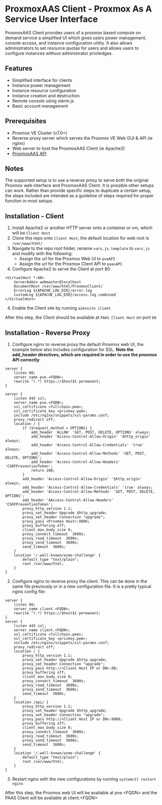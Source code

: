 # ProxmoxAAS Client - Proxmox As A Service User Interface
ProxmoxAAS Client provides users of a proxmox based compute on demand service a simplified UI which gives users power management, console access, and instance configuration utility. It also allows administrators to set resource quotas for users and allows users to configure instances without administrator priviledges. 

## Features
- Simplified interface for clients
- Instance power management 
- Instance resource configuration
- Instance creation and destruction
- Remote console using xterm.js
- Basic account management

## Prerequisites
- Proxmox VE Cluster (v7.0+)
- Reverse proxy server which serves the Proxmox VE Web GUI & API (ie nginx)
- Web server to host the ProxmoxAAS Client (ie Apache2)
- [ProxmoxAAS API](https://github.com/tronnet-gh/ProxmoxAAS-API)

## Notes
The supported setup is to use a reverse proxy to serve both the original Proxmox web interface and ProxmoxAAS Client. It is possible other setups can work. Rather than provide specific steps to duplicate a certain setup, the steps included are intended as a guideline of steps required for proper function in most setups. 

## Installation - Client
1. Install Apache2 or another HTTP server onto a container or vm, which will be `Client Host`
2. Clone this repo onto `Client Host`, the default location for web root is `/var/www/html/`
3. Navigate to the repo root folder, rename `vars.js.template` to `vars.js` and modify with the following:
	- Assign the url for the Proxmox Web UI to `pveAPI`
	- Assign the url for the Proxmox Client API to `paasAPI`
4. Configure Apache2 to serve the Client at port 80:
```
<VirtualHost *:80>
	ServerAdmin webmaster@localhost
	DocumentRoot /var/www/html/ProxmoxClient/
	ErrorLog ${APACHE_LOG_DIR}/error.log
	CustomLog ${APACHE_LOG_DIR}/access.log combined
</VirtualHost>
```
4. Enable the Client site by running `a2ensite client`

After this step, the Client should be available at `PAAS Client Host` on port `80`

## Installation - Reverse Proxy
1. Configure nginx to reverse proxy the default Proxmox web UI, the example below also includes configuration for SSL. **Note the add_header directives, which are required in order to use the proxmox API correctly**:
```
server {
	listen 80;
	server_name pve.<FQDN>;
	rewrite ^(.*) https://$host$1 permanent;
}
 
server {
	listen 443 ssl;
	server_name pve.<FQDN>;
	ssl_certificate <fullchain.pem>;
	ssl_certificate_key <privkey.pem>;
	include /etc/nginx/snippets/ssl-params.conf;
	proxy_redirect off;
	location / {
		if ($request_method = OPTIONS) {
			add_header 'ALLOW' 'GET, POST, DELETE, OPTIONS' always;
			add_header 'Access-Control-Allow-Origin' '$http_origin' always;
			add_header 'Access-Control-Allow-Credentials' 'true' always;
			add_header 'Access-Control-Allow-Methods' 'GET, POST, DELETE, OPTIONS';
			add_header 'Access-Control-Allow-Headers' 'CSRFPreventionToken';
			return 200;
		}
        add_header 'Access-Control-Allow-Origin' '$http_origin' always;
        add_header 'Access-Control-Allow-Credentials' 'true' always;
        add_header 'Access-Control-Allow-Methods' 'GET, POST, DELETE, OPTIONS';
        add_header 'AAccess-Control-Allow-Headers' 'CSRFPreventionToken';
        proxy_http_version 1.1;
        proxy_set_header Upgrade $http_upgrade;
        proxy_set_header Connection "upgrade"; 
        proxy_pass <Proxmox Host>:8006;
        proxy_buffering off;
        client_max_body_size 0;
        proxy_connect_timeout  3600s;
        proxy_read_timeout  3600s;
        proxy_send_timeout  3600s;
        send_timeout  3600s;
    }
    location '/.well-known/acme-challenge' {
        default_type "text/plain";
        root /var/www/html;
    }
}
```
2. Configure nginx to reverse proxy the client. This can be done in the same file previously or in a new configuration file. It is a pretty typical nginx config file:
```
server {
    listen 80;
    server_name client.<FQDN>;
    rewrite ^(.*) https://$host$1 permanent;
}
server {
	listen 443 ssl;
	server_name client.<FQDN>;
	ssl_certificate <fullchain.pem>;
	ssl_certificate_key <privkey.pem>;
	include /etc/nginx/snippets/ssl-params.conf;
	proxy_redirect off;
	location / {
		proxy_http_version 1.1;
		proxy_set_header Upgrade $http_upgrade;
		proxy_set_header Connection "upgrade";
		proxy_pass http://<Client Host IP or DN>:80;
		proxy_buffering off;
		client_max_body_size 0;
		proxy_connect_timeout  3600s;
		proxy_read_timeout  3600s;
		proxy_send_timeout  3600s;
		send_timeout  3600s;
	}
	location /api/ {
		proxy_http_version 1.1;
		proxy_set_header Upgrade $http_upgrade;
		proxy_set_header Connection "upgrade";
		proxy_pass http://<Client Host IP or DN>:8080;
		proxy_buffering off;
		client_max_body_size 0;
		proxy_connect_timeout  3600s;
		proxy_read_timeout  3600s;
		proxy_send_timeout  3600s;
		send_timeout  3600s;
	}
	location '/.well-known/acme-challenge' {
		default_type "text/plain";
		root /var/www/html;
	}
}
```
3. Restart nginx with the new configurations by running `systemctl restart nginx`

After this step, the Proxmox web UI will be avaliable at pve.\<FQDN\> and the PAAS Client will be avaliable at client.\<FQDN\>